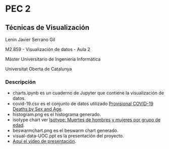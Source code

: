 # PEC 2

## Técnicas de Visualización

Lenin Javier Serrano Gil​

M2.859 - Visualización de datos - Aula 2​

Máster Universitario de Ingeniería Informática​

Universitat Oberta de Catalunya​

### Descripción

+ charts.ipynb es un cuaderno de Jupyter que contiene la visualización de datos.
+ covid-19.csv es el conjunto de datos utilizado [Provisional COVID-19 Deaths by Sex and Age](https://catalog.data.gov/dataset/provisional-covid-19-death-counts-by-sex-age-and-state).
+ histogram.png es el histograma generado.
+ isotype chart ver [Isotype: Muertes de hombres y mujeres por grupo de edad](https://infogram.com/covid-19-1h7v4pdjwlovj4k?live).
+ beswarmchart.png es el beswarm chart generado.
+ visual-data-UOC.ppt es la presentación del proyecto.
+ [Aquí el vídeo de presentación](https://localhost).
